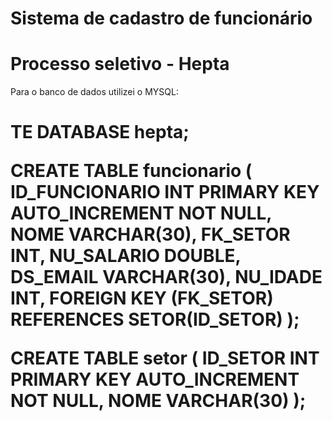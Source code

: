 # Sistema de cadastro de funcionário
# Processo seletivo - Hepta

Para o banco de dados utilizei o MYSQL:

<h1>TE DATABASE hepta;

CREATE TABLE funcionario ( ID_FUNCIONARIO INT PRIMARY KEY AUTO_INCREMENT NOT NULL, NOME VARCHAR(30), FK_SETOR INT, NU_SALARIO DOUBLE, DS_EMAIL VARCHAR(30), NU_IDADE INT, FOREIGN KEY (FK_SETOR) REFERENCES SETOR(ID_SETOR) );

CREATE TABLE setor ( ID_SETOR INT PRIMARY KEY AUTO_INCREMENT NOT NULL, NOME VARCHAR(30) );</h1>




